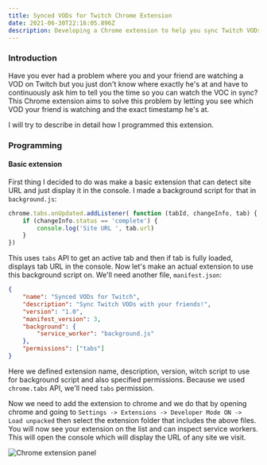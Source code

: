 ```yaml
---
title: Synced VODs for Twitch Chrome Extension
date: 2021-06-30T22:16:05.896Z
description: Developing a Chrome extension to help you sync Twitch VODs with your friend.
---
```

### Introduction

Have you ever had a problem where you and your friend are watching a VOD on Twitch but you just don't know where exactly he's at and have to continuously ask him to tell you the time so you can watch the VOC in sync? This Chrome extension aims to solve this problem by letting you see which VOD your friend is watching and the exact timestamp he's at.

I will try to describe in detail how I programmed this extension.

### Programming

#### Basic extension

First thing I decided to do was make a basic extension that can detect site URL and just display it in the console. I made a background script for that in `background.js`:



```javascript
chrome.tabs.onUpdated.addListener( function (tabId, changeInfo, tab) {
    if (changeInfo.status == 'complete') {
        console.log('Site URL ', tab.url)
    }
})
```



This uses `tabs` API to get an active tab and then if tab is fully loaded, displays tab URL in the console. Now let's make an actual extension to use this background script on. We'll need another file, `manifest.json`:



```json
{
    "name": "Synced VODs for Twitch",
    "description": "Sync Twitch VODs with your friends!",
    "version": "1.0",
    "manifest_version": 3,
    "background": {
        "service_worker": "background.js"
    },
    "permissions": ["tabs"]
}
```



Here we defined extension name, description, version, witch script to use for background script and also specified permissions. Because we used `chrome.tabs` API, we'll need `tabs` permission.

Now we need to add the extension to chrome and we do that by opening chrome and going to `Settings -> Extensions -> Developer Mode ON -> Load unpacked` then select the extension folder that includes the above files. You will now see your extension on the list and can inspect service workers. This will open the console which will display the URL of any site we visit.



![Chrome extension panel](/img/extension.jpg "Chrome extension panel")